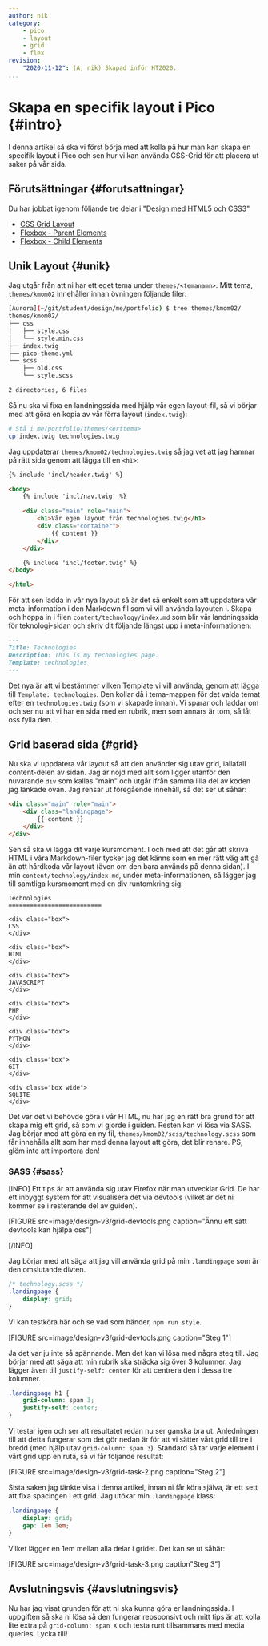 ```yaml
---
author: nik
category:
    - pico
    - layout
    - grid
    - flex
revision:
    "2020-11-12": (A, nik) Skapad inför HT2020.
...
```

Skapa en specifik layout i Pico {#intro}
====================================

I denna artikel så ska vi först börja med att kolla på hur man kan skapa en specifik layout i Pico och sen hur vi kan använda CSS-Grid för att placera ut saker på vår sida.



<!--more-->



Förutsättningar {#forutsattningar}
-------------------------------------

Du har jobbat igenom följande tre delar i "[Design med HTML5 och CSS3](guide/design-med-html5-och-css3)"

* [CSS Grid Layout](guide/design-med-html5-och-css3/css-grid-layout)
* [Flexbox - Parent Elements](guide/design-med-html5-och-css3/flexbox)
* [Flexbox - Child Elements](guide/design-med-html5-och-css3/flexbox-del2)



Unik Layout {#unik}
-------------------------------------

Jag utgår från att ni har ett eget tema under `themes/<temanamn>`. Mitt tema, `themes/kmom02` innehåller innan övningen följande filer:

```bash
[Aurora](~/git/student/design/me/portfolio) $ tree themes/kmom02/
themes/kmom02/
├── css
│   ├── style.css
│   └── style.min.css
├── index.twig
├── pico-theme.yml
└── scss
    ├── old.css
    └── style.scss

2 directories, 6 files
```

Så nu ska vi fixa en landningssida med hjälp vår egen layout-fil, så vi börjar med att göra en kopia av vår förra layout (`index.twig`):

```bash
# Stå i me/portfolio/themes/<erttema>
cp index.twig technologies.twig
```

Jag uppdaterar `themes/kmom02/technologies.twig` så jag vet att jag hamnar på rätt sida genom att lägga till en `<h1>`:

```html
{% include 'incl/header.twig' %}

<body>
    {% include 'incl/nav.twig' %}

    <div class="main" role="main">
        <h1>Vår egen layout från technologies.twig</h1>
        <div class="container">
            {{ content }}
        </div>
    </div>

    {% include 'incl/footer.twig' %}
</body>

</html>
```

För att sen ladda in vår nya layout så är det så enkelt som att uppdatera vår meta-information i den Markdown fil som vi vill använda layouten i. Skapa och hoppa in i filen `content/technology/index.md` som blir vår landningssida för teknologi-sidan och skriv dit följande längst upp i meta-informationen:

```markdown
---
Title: Technologies
Description: This is my technologies page.
Template: technologies
---
```

Det nya är att vi bestämmer vilken Template vi vill använda, genom att lägga till `Template: technologies`. Den kollar då i tema-mappen för det valda temat efter en `technologies.twig` (som vi skapade innan). Vi sparar och laddar om och ser nu att vi har en sida med en rubrik, men som annars är tom, så låt oss fylla den.



Grid baserad sida {#grid}
-------------------------------------

Nu ska vi uppdatera vår layout så att den använder sig utav grid, iallafall content-delen av sidan. Jag är nöjd med allt som ligger utanför den nuvarande `div` som kallas "main" och utgår ifrån samma lilla del av koden jag länkade ovan. Jag rensar ut föregående innehåll, så det ser ut såhär:

```html
<div class="main" role="main">
    <div class="landingpage">
        {{ content }}
    </div>
</div>
```

Sen så ska vi lägga dit varje kursmoment. I och med att det går att skriva HTML i våra Markdown-filer tycker jag det känns som en mer rätt väg att gå än att hårdkoda vår layout (även om den bara används på denna sidan). I min `content/technology/index.md`, under meta-informationen, så lägger jag till samtliga kursmoment med en div runtomkring sig:

```
Technologies
==========================

<div class="box">
CSS
</div>

<div class="box">
HTML
</div>

<div class="box">
JAVASCRIPT
</div>

<div class="box">
PHP
</div>

<div class="box">
PYTHON
</div>

<div class="box">
GIT
</div>

<div class="box wide">
SQLITE
</div>
```

Det var det vi behövde göra i vår HTML, nu har jag en rätt bra grund för att skapa mig ett grid, så som vi gjorde i guiden. Resten kan vi lösa via SASS. Jag börjar med att göra en ny fil, `themes/kmom02/scss/technology.scss` som får innehålla allt som har med denna layout att göra, det blir renare. PS, glöm inte att importera den!



### SASS {#sass}

[INFO]
Ett tips är att använda sig utav Firefox när man utvecklar Grid. De har ett inbyggt system för att visualisera det via devtools (vilket är det ni kommer se i resterande del av guiden).

[FIGURE src=image/design-v3/grid-devtools.png caption="Ännu ett sätt devtools kan hjälpa oss"]

[/INFO]

Jag börjar med att säga att jag vill använda grid på min `.landingpage` som är den omslutande div:en.

```scss
/* technology.scss */
.landingpage {
    display: grid;
}
```

Vi kan testköra här och se vad som händer, `npm run style`.

[FIGURE src=image/design-v3/grid-devtools.png caption="Steg 1"]

Ja det var ju inte så spännande. Men det kan vi lösa med några steg till. Jag börjar med att säga att min rubrik ska sträcka sig över 3 kolumner. Jag lägger även till `justify-self: center` för att centrera den i dessa tre kolumner.

```scss
.landingpage h1 {
    grid-column: span 3;
    justify-self: center;
}
```

Vi testar igen och ser att resultatet redan nu ser ganska bra ut. Anledningen till att detta fungerar som det gör nedan är för att vi sätter vårt grid till tre i bredd (med hjälp utav `grid-column: span 3`). Standard så tar varje element i vårt grid upp en ruta, så vi får följande resultat:

[FIGURE src=image/design-v3/grid-task-2.png caption="Steg 2"]

Sista saken jag tänkte visa i denna artikel, innan ni får köra själva, är ett sett att fixa spacingen i ett grid. Jag utökar min `.landingpage` klass:

```scss
.landingpage {
    display: grid;
    gap: 1em 1em;
}
```

Vilket lägger en 1em mellan alla delar i gridet. Det kan se ut såhär:

[FIGURE src=image/design-v3/grid-task-3.png caption"Steg 3"]



Avslutningsvis {#avslutningsvis}
-------------------------------------

Nu har jag visat grunden för att ni ska kunna göra er landningssida. I uppgiften så ska ni lösa så den fungerar repsponsivt och mitt tips är att kolla lite extra på `grid-column: span X` och testa runt tillsammans med media queries. Lycka till!
